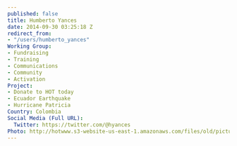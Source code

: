 ```yaml
---
published: false
title: Humberto Yances
date: 2014-09-30 03:25:18 Z
redirect_from:
- "/users/humberto_yances"
Working Group:
- Fundraising
- Training
- Communications
- Community
- Activation
Project:
- Donate to HOT today
- Ecuador Earthquake
- Hurricane Patricia
Country: Colombia
Social Media (Full URL):
  Twitter: https://twitter.com/@hyances
Photo: http://hotwww.s3-website-us-east-1.amazonaws.com/files/old/pictures/picture-220-1412082006.jpg
---
```

